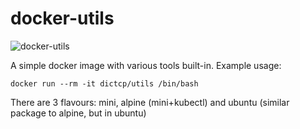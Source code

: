 docker-utils
==============
![docker-utils](https://github.com/dictcp/docker-utils/workflows/docker-utils/badge.svg?branch=master)

A simple docker image with various tools built-in. Example usage:

```
docker run --rm -it dictcp/utils /bin/bash
```

There are 3 flavours: mini, alpine (mini+kubectl) and ubuntu (similar
package to alpine, but in ubuntu)
